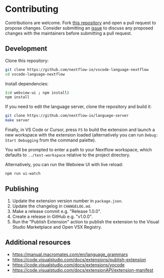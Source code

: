 # Contributing

Contributions are welcome. Fork [this repository](https://github.com/nextflow-io/vscode-language-nextflow) and open a pull request to propose changes. Consider submitting an [issue](https://github.com/nextflow-io/vscode-language-nextflow/issues/new) to discuss any proposed changes with the maintainers before submitting a pull request.

## Development

Clone this repository:

```bash
git clone https://github.com/nextflow-io/vscode-language-nextflow
cd vscode-language-nextflow
```

Install dependencies:

```bash
(cd webview-ui ; npm install)
npm install
```

If you need to edit the language server, clone the repository and build it:

```bash
git clone https://github.com/nextflow-io/language-server
make server
```

Finally, in VS Code or Cursor, press `F5` to build the extension and launch a new workspace with the extension loaded (alternatively you can run `Debug: Start Debugging` from the command palette).

You will be prompted to enter a path to your Nextflow workspace, which defaults to `../test-workspace` relative to the project directory.

Alternatively, you can run the Webview UI with live reload:

```bash
npm run ui-watch
```

## Publishing

1. Update the extension version number in `package.json`.
2. Update the changelog in `CHANGELOG.md`.
3. Make a release commit e.g. "Release 1.0.0".
4. Create a release in GitHub e.g. "v1.0.0".
5. Run the "Publish Extension" action to publish the extension to the Visual Studio Marketplace and Open VSX Registry.

## Additional resources

- https://manual.macromates.com/en/language_grammars
- https://code.visualstudio.com/docs/extensions/publish-extension
- https://code.visualstudio.com/docs/extensions/yocode
- https://code.visualstudio.com/docs/extensionAPI/extension-manifest

